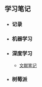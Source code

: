 ## 学习笔记

- ### 记录

- ### 机器学习

- ### 深度学习

  - [文献笔记](https://github.com/MonsterMoriarty/StudyNotes/tree/master/%E6%B7%B1%E5%BA%A6%E5%AD%A6%E4%B9%A0/%E8%AE%BA%E6%96%87)

- ### 树莓派
